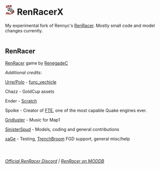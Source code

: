 # ![RenRacer Icon](./data/dev/tb_addon_RRX/RenRacerX/Icon.png) RenRacerX<br>


My experimental fork of Rennyc's [RenRacer](https://github.com/RennyC4/RenRacer). Mostly small code and model changes currently.<br><br>


## RenRacer
[RenRacer](https://github.com/RennyC4/RenRacer) game by [RenegadeC](https://github.com/RennyC4)

<i>Additional credits</i>:

[Urre/Polo](https://github.com/TLWmarko) - [func_vechicle](https://github.com/TLWmarko/func_vehicle)

Chazz - GoldCup assets

Ender - [Scratch](https://www.insideqc.com/qctut/scratch.shtml)

Spoike - Creator of [FTE](https://fte.triptohell.info/), one of the most capable Quake engines ever.

[Gridluster](https://gridluster.bandcamp.com/) - Music for Map1

[SinisterSpud](https://github.com/SinisterSpud) - Models, coding and general contributions

[xaGe](https://github.com/eGax) - Testing, [TrenchBroom](https://trenchbroom.github.io/) FGD support, general misc/help
<br><br>

#
<i>[Official RenRacer Discord](https://discord.gg/7VQpDvy) | [RenRacer on MODDB](https://www.moddb.com/mods/renracer)</i>
